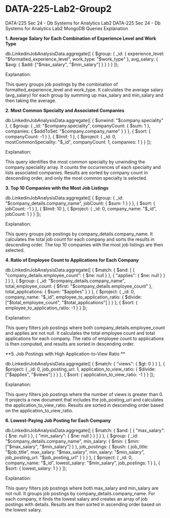 # DATA-225-Lab2-Group2
DATA-225 Sec 24 - Db Systems for Analytics Lab2 
DATA-225 Sec 24 - Db Systems for Analytics Lab2 MongoDB Queries Explanation


**1. Average Salary for Each Combination of Experience Level and Work Type**


db.LinkedinJobAnalysisData.aggregate([
  {
    $group: {
      _id: {
        experience_level: "$formatted_experience_level",
        work_type: "$work_type"
      },
      avg_salary: { $avg: { $add: ["$max_salary", "$min_salary"] } }
    }
  }
]);

Explanation:

This query groups job postings by the combination of formatted_experience_level and work_type.
It calculates the average salary (avg_salary) for each group by summing up max_salary and min_salary and then taking the average.



**2. Most Common Specialty and Associated Companies**


db.LinkedinJobAnalysisData.aggregate([
  {
    $unwind: "$company.speciality"
  },
  {
    $group: {
      _id: "$company.speciality",
      companyCount: { $sum: 1 },
      companies: { $addToSet: "$company.company_name" }
    }
  },
  {
    $sort: { companyCount: -1 }
  },
  {
    $limit: 1
  },
  {
    $project: {
      _id: 0,
      mostCommonSpeciality: "$_id",
      companyCount: 1,
      companies: 1
    }
  }
]);

Explanation:

This query identifies the most common specialty by unwinding the company.speciality array.
It counts the occurrences of each specialty and lists associated companies.
Results are sorted by company count in descending order, and only the most common specialty is selected.


**3. Top 10 Companies with the Most Job Listings**


db.LinkedinJobAnalysisData.aggregate([
  {
    $group: {
      _id: "$company_details.company_name",
      jobCount: { $sum: 1 }
    }
  },
  {
    $sort: { jobCount: -1 }
  },
  {
    $limit: 10
  },
  {
    $project: {
      _id: 0,
      company_name: "$_id",
      jobCount: 1
    }
  }
]);

Explanation:

This query groups job postings by company_details.company_name.
It calculates the total job count for each company and sorts the results in descending order.
The top 10 companies with the most job listings are then selected.


**4. Ratio of Employee Count to Applications for Each Company**


db.LinkedinJobAnalysisData.aggregate([
  {
    $match: {
      $and: [
        { "company_details.employee_count": { $ne: null } },
        { "applies": { $ne: null } }
      ]
    }
  },
  {
    $group: {
      _id: "$company_details.company_name",
      total_employee_count: { $first: "$company_details.employee_count" },
      total_applications: { $sum: "$applies" }
    }
  },
  {
    $project: {
      _id: 0,
      company_name: "$_id",
      employee_to_application_ratio: { $divide: ["$total_employee_count", "$total_applications"] }
    }
  },
  {
    $sort: { employee_to_application_ratio: -1 }
  }
]);

Explanation:

This query filters job postings where both company_details.employee_count and applies are not null.
It calculates the total employee count and total applications for each company.
The ratio of employee count to applications is then computed, and results are sorted in descending order.


**5. Job Postings with High Application-to-View Ratio
**

db.LinkedinJobAnalysisData.aggregate([
  {
    $match: {
      "views": { $gt: 0 } 
    }
  },
  {
    $project: {
      _id: 0,
      job_posting_url: 1,
      application_to_view_ratio: { $divide: ["$applies", "$views"] }
    }
  },
  {
    $sort: { application_to_view_ratio: -1 }
  }
]);

Explanation:

This query filters job postings where the number of views is greater than 0.
It projects a new document that includes the job_posting_url and calculates the application_to_view_ratio.
Results are sorted in descending order based on the application_to_view_ratio.


**6. Lowest-Paying Job Posting for Each Company**


db.LinkedinJobAnalysisData.aggregate([
  {
    $match: {
      $and: [
        { "max_salary": { $ne: null } },
        { "min_salary": { $ne: null } }
      ]
    }
  },
  {
    $group: {
      _id: "$company_details.company_name",
      min_salary: { $min: { $min: ["$max_salary", "$min_salary"] } },
      job_postings: {
        $push: {
          job_title: "$job_title",
          max_salary: "$max_salary",
          min_salary: "$min_salary",
          job_posting_url: "$job_posting_url"
        }
      }
    }
  },
  {
    $project: {
      _id: 0,
      company_name: "$_id",
      lowest_salary: "$min_salary",
      job_postings: 1
    }
  },
  {
    $sort: { lowest_salary: 1 }
  }
]);

Explanation:

This query filters job postings where both max_salary and min_salary are not null.
It groups job postings by company_details.company_name.
For each company, it finds the lowest salary and creates an array of job postings with details.
Results are then sorted in ascending order based on the lowest salary.




